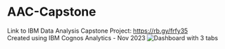 # AAC-Capstone
Link to IBM Data Analysis Capstone Project: https://rb.gy/frfy35  
 Created using IBM Cognos Analytics - Nov 2023
![Dashboard with 3 tabs](https://github.com/acohenaac/AAC-Public/assets/130612256/af4b3190-ded3-417d-a9a8-a6bad872ba7a)

